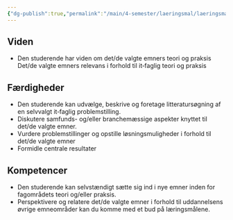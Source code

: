 ```yaml
---
{"dg-publish":true,"permalink":"/main/4-semester/laeringsmal/laeringsmal/","title":"Læringmål","created":"2024-08-15T09:14:05.694+02:00"}
---
```



## Viden

- Den studerende har viden om det/de valgte emners teori og praksis Det/de
valgte emners relevans i forhold til it‐faglig teori og praksis

## Færdigheder

- Den studerende kan udvælge, beskrive og foretage litteratursøgning af en
selvvalgt it‐faglig problemstilling.
- Diskutere samfunds- og/eller branchemæssige aspekter knyttet til det/de valgte
emner.
- Vurdere problemstillinger og opstille løsningsmuligheder i forhold
til det/de valgte emner
- Formidle centrale resultater

## Kompetencer

- Den studerende kan selvstændigt sætte sig ind i nye emner inden for
fagområdets teori og/eller praksis.
- Perspektivere og relatere det/de valgte emner i forhold til uddannelsens
øvrige emneområder kan du komme med et bud på læringsmålene.
